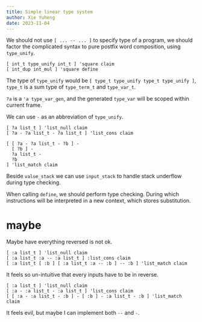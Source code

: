 ```yaml
---
title: Simple linear type system
author: Xie Yuheng
date: 2023-11-04
---
```


We should not use `[ ... -- ... ]` to specify type of a program,
we should factor the complicated syntax to pure postfix word composition,
using `type_unify`.

```
[ int_t type_unify int_t ] 'square claim
[ int_dup int_mul ] 'square define
```

The type of `type_unify` would be `[ type_t type_unify type_t type_unify ]`,
`type_t` is a sum type of `type_term_t` and `type_var_t`.

`?a` is a `'a type_var_gen`, and the generated `type_var`
will be scoped within current frame.

We can use `-` as an abbreviation of `type_unify`.

```
[ ?a list_t ] 'list_null claim
[ ?a - ?a list_t - ?a list_t ] 'list_cons claim

[ [ ?a - ?a list_t - ?b ] -
  [ ?b ] -
  ?a list_t -
  ?b
] 'list_match claim
```

Beside `value_stack` we can use `input_stack`
to handle stack underflow during type checking.

When calling `define`, we should perform type checking.
During which instructions will be interpreted in a new context,
which stores substitution.

# maybe

Maybe have everything reversed is not ok.

```
[ :a list_t ] 'list_null claim
[ :a list_t :a -- :a list_t ] :list_cons claim
[ :a list_t [ :b ] [ :a list_t :a -- :b ] -- :b ] 'list_match claim
```

It feels so un-intuitive that every inputs have to be in reverse.

```
[ :a list_t ] 'list_null claim
[ :a - :a list_t - :a list_t ] 'list_cons claim
[ [ :a - :a list_t - :b ] - [ :b ] - :a list_t - :b ] 'list_match claim
```

It feels evil, but maybe I can implement both `--` and `-`.
